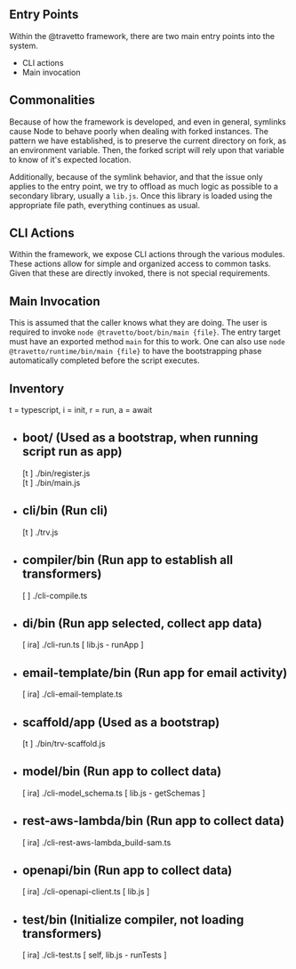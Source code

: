Entry Points
------------------

Within the @travetto framework, there are two main entry points into the system.  

- CLI actions
- Main invocation

## Commonalities

Because of how the framework is developed, and even in general, symlinks cause Node to behave poorly when dealing with forked instances.  The pattern we have established, is to preserve the current directory on fork, as an environment variable.  Then, the forked script will rely upon that variable to know of it's expected location.  

Additionally, because of the symlink behavior, and that the issue only applies to the entry point, we try to offload as much logic as possible to a secondary library, usually a `lib.js`.  Once this library is loaded using the appropriate file path, everything continues as usual.


## CLI Actions

Within the framework, we expose CLI actions through the various modules.  These actions allow for simple and organized access to common tasks. Given that these are directly invoked, there is not special requirements.  

## Main Invocation

This is assumed that the caller knows what they are doing. The user is required to invoke `node @travetto/boot/bin/main {file}`.  The entry target must have an exported method `main` for this to work.  One can also use `node @travetto/runtime/bin/main {file}` to have the bootstrapping phase automatically completed before the script executes.

## Inventory 
t = typescript, i = init, r = run, a = await

* boot/ (Used as a bootstrap, when running script run as app)
  ------------------------------------------------------
  [t   ] ./bin/register.js                
  [t   ] ./bin/main.js                

* cli/bin (Run cli)
  ------------------------------------------------------
  [t   ] ./trv.js

* compiler/bin (Run app to establish all transformers)
  ------------------------------------------------------
  [    ] ./cli-compile.ts  

* di/bin (Run app selected, collect app data)
  ------------------------------------------------------
  [ ira] ./cli-run.ts    [ lib.js - runApp ] 

* email-template/bin (Run app for email activity)
  ------------------------------------------------------
  [ ira] ./cli-email-template.ts  

* scaffold/app (Used as a bootstrap)
  ------------------------------------------------------
  [t   ] ./bin/trv-scaffold.js                        

* model/bin (Run app to collect data)
  ------------------------------------------------------
  [ ira] ./cli-model_schema.ts [ lib.js - getSchemas ] 

* rest-aws-lambda/bin (Run app to collect data)
  ------------------------------------------------------
  [ ira] ./cli-rest-aws-lambda_build-sam.ts  

* openapi/bin  (Run app to collect data)
  ------------------------------------------------------
  [ ira] ./cli-openapi-client.ts [ lib.js ] 

* test/bin (Initialize compiler, not loading transformers)
  ------------------------------------------------------
  [ ira] ./cli-test.ts    [ self, lib.js - runTests ]
